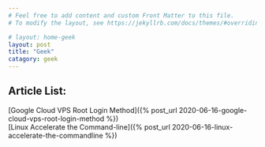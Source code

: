 ```yaml
---
# Feel free to add content and custom Front Matter to this file.
# To modify the layout, see https://jekyllrb.com/docs/themes/#overriding-theme-defaults

# layout: home-geek
layout: post
title: "Geek"
catagory: geek
---
```


## Article List:

[Google Cloud VPS Root Login Method]({% post_url 2020-06-16-google-cloud-vps-root-login-method %}) <br/>
[Linux Accelerate the Command-line]({% post_url 2020-06-16-linux-accelerate-the-commandline %}) <br/>
